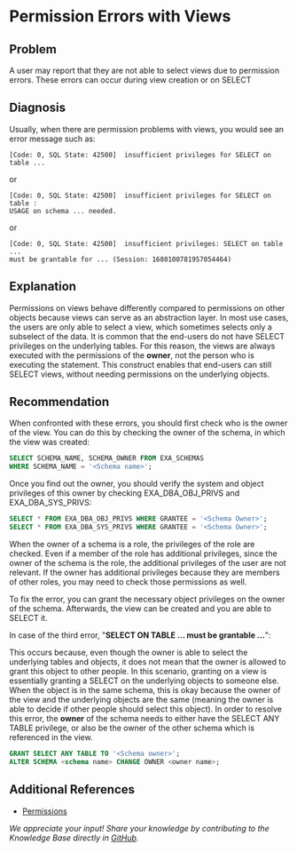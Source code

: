 # Permission Errors with Views 
## Problem

A user may report that they are not able to select views due to permission errors. These errors can occur during view creation or on SELECT

## Diagnosis

Usually, when there are permission problems with views, you would see an error message such as:


```
[Code: 0, SQL State: 42500]  insufficient privileges for SELECT on table ...
```
or


```
[Code: 0, SQL State: 42500]  insufficient privileges for SELECT on table : 
USAGE on schema ... needed. 
```
or


```
[Code: 0, SQL State: 42500]  insufficient privileges: SELECT on table ... 
must be grantable for ... (Session: 1680100781957054464)
```
## Explanation

Permissions on views behave differently compared to permissions on other objects because views can serve as an abstraction layer. In most use cases, the users are only able to select a view, which sometimes selects only a subselect of the data. It is common that the end-users do not have SELECT privileges on the underlying tables. For this reason, the views are always executed with the permissions of the **owner**, not the person who is executing the statement. This construct enables that end-users can still SELECT views, without needing permissions on the underlying objects. 

## Recommendation

When confronted with these errors, you should first check who is the owner of the view. You can do this by checking the owner of the schema, in which the view was created:


```sql
SELECT SCHEMA_NAME, SCHEMA_OWNER FROM EXA_SCHEMAS 
WHERE SCHEMA_NAME = '<Schema name>';
```
Once you find out the owner, you should verify the system and object privileges of this owner by checking EXA_DBA_OBJ_PRIVS and EXA_DBA_SYS_PRIVS:


```sql
SELECT * FROM EXA_DBA_OBJ_PRIVS WHERE GRANTEE = '<Schema Owner>';  
SELECT * FROM EXA_DBA_SYS_PRIVS WHERE GRANTEE = '<Schema Owner>';
```
When the owner of a schema is a role, the privileges of the role are checked. Even if a member of the role has additional privileges, since the owner of the schema is the role, the additional privileges of the user are not relevant. If the owner has additional privileges because they are members of other roles, you may need to check those permissions as well. 

To fix the error, you can grant the necessary object privileges on the owner of the schema. Afterwards, the view can be created and you are able to SELECT it. 

In case of the third error, "**SELECT ON TABLE ... must be grantable ...**":

This occurs because, even though the owner is able to select the underlying tables and objects, it does not mean that the owner is allowed to grant this object to other people. In this scenario, granting on a view is essentially granting a SELECT on the underlying objects to someone else. When the object is in the same schema, this is okay because the owner of the view and the underlying objects are the same (meaning the owner is able to decide if other people should select this object). In order to resolve this error, the **owner** of the schema needs to either have the SELECT ANY TABLE privilege, or also be the owner of the other schema which is referenced in the view.


```sql
GRANT SELECT ANY TABLE TO '<Schema owner>';  
ALTER SCHEMA <schema name> CHANGE OWNER <owner name>;
```
## Additional References

* [Permissions](https://docs.exasol.com/database_concepts/privileges.htm)

*We appreciate your input! Share your knowledge by contributing to the Knowledge Base directly in [GitHub](https://github.com/exasol/public-knowledgebase).* 